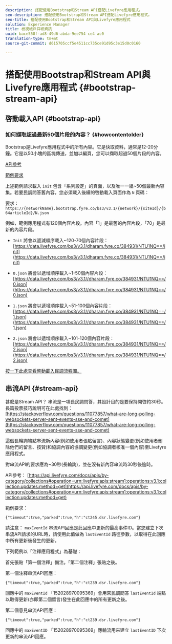 ```yaml
---
description: 搭配使用Bootstrap和Stream API搭配Livefyre應用程式。
seo-description: 搭配使用Bootstrap和Stream API搭配Livefyre應用程式。
seo-title: 搭配使用Bootstrap和Stream API與Livefyre應用程式
solution: Experience Manager
title: 檢視帳戶詳細資訊
uuid: bace558f-ad8-49d6-abda-9ee754 ce4 ac0
translation-type: tm+mt
source-git-commit: d615705ccf5e4511cc735ce91d95c3e15d0c0160

---
```



# 搭配使用Bootstrap和Stream API與Livefyre應用程式 {#bootstrap-stream-api}

## 啓動載入API {#bootstrap-api}

### 如何擷取超過最新50個片段的內容？ {#howcontentolder}

Bootstrap是Livefyre應用程式中的所有內容。它是快取資料，通常是12-20分鐘。它是以50小塊的區塊傳送，並加以編頁，您可以擷取超過50個片段的內容。

[API參考](https://api.livefyre.com/docs/apis/by-category/collections#operation=urn:livefyre:apis:bootstrap:operations:bs3:v3.1:network:site:article:init:method=get)

[範例要求](https://data.livefyre.com/bs3/v3.1/dharam.fyre.co/384931/NTU1NQ==/init)

上述範例請求載入 `init` 包含「系列設定」的頁面，以及唯一一組~50個最新內容集。若要民調問答舊內容，您必須載入後續的啓動載入頁面作為 `N` 頁碼：

要求： `https://{networkName}.bootstrap.fyre.co/bs3/v3.1/{network}/{siteId}/{b64articleId}/N.json`

例如，範例應用程式有120個內容片段。內容「1」是最舊的內容片段，「70」是最新的內容片段。

* `Init` 將會以遞減順序載入~120-70個內容片段： [https://data.livefyre.com/bs3/v3.1/dharam.fyre.co/384931/NTU1NQ==/init](https://data.livefyre.com/bs3/v3.1/dharam.fyre.co/384931/NTU1NQ==/init)

* `O.json` 將會以遞增順序載入~1-50個內容片段： [https://data.livefyre.com/bs3/v3.1//dharam.fyre.co/384931/NTU1NQ==/0.json](https://data.livefyre.com/bs3/v3.1//dharam.fyre.co/384931/NTU1NQ==/0.json)

* `1.json` 將會以遞增順序載入~51-100個內容片段： [https://data.livefyre.com/bs3/v3.1//dharam.fyre.co/384931/NTU1NQ==/1.json](https://data.livefyre.com/bs3/v3.1//dharam.fyre.co/384931/NTU1NQ==/1.json)

* `2.json` 將會以遞增順序載入~101-120個內容片段：[https://data.livefyre.com/bs3/v3.1//dharam.fyre.co/384931/NTU1NQ==/2.json](https://data.livefyre.com/bs3/v3.1//dharam.fyre.co/384931/NTU1NQ==/2.json)

[按一下此處查看啓動載入民調流程圖。](https://marketing-resource-help.s3.amazonaws.com/resources/help/en_US/livefyre/bootstrap-poll-flowchart.pdf)

## 串流API {#stream-api}

甚麼是Stream API？
串流是一項長民調問答，其設計目的是要保持開啓約30秒。長篇投票技巧說明可在此處找到： [https://stackoverflow.com/questions/11077857/what-are-long-polling-websockets-server-sent-events-sse-and-comet](https://stackoverflow.com/questions/11077857/what-are-long-polling-websockets-server-sent-events-sse-and-comet)

這個長輪詢端點串流新內容(例如使用者張貼留言)、內容狀態變更(例如使用者刪除他們的留言、按贊)和協調內容的協調變更(例如協調者核准一個內容)至Livefyre應用程式。

對串流API的要求應為~30秒(長輪詢)，並在沒有新內容串流時30秒後逾時。

API參考： [https://api.livefyre.com/docs/apis/by-category/collections#operation=urn:livefyre:apis:stream1:operations:v3.1:collection:updates:method=get](https://api.livefyre.com/docs/apis/by-category/collections#operation=urn:livefyre:apis:stream1:operations:v3.1:collection:updates:method=get)

範例要求：

`{"timeout":true,"parked":true,"h":"ct245.dsr.livefyre.com"}`

請注意： `maxEventId` 串流API回應是此回應中更新的最高事件ID。當您建立下次串流API請求的URL時，請使用此值做為 `lastEventId` 路徑參數，以取得在此回應中所有更新後發生的更新。

下列範例以「注釋應用程式」為基礎：

首先張貼「第一個注釋」備注。「第二個注釋」張貼之後。

第一個注釋串流API回應：

`{"timeout":true,"parked":true,"h":"ct239.dsr.livefyre.com"}`

回應中的 `maxEventId` 「152028970095369」會用來民調問答 `lastEventId` 端點以取得更新(亦即第二個留言)發生在此回應中的所有更新之後。

第二個意見串流API回應：

`{"timeout":true,"parked":true,"h":"ct239.dsr.livefyre.com"}`

回應中的 `maxEventID` 「152028970095369」應輪流用來建立 `lastEventID` 下次更新的串流API回應。